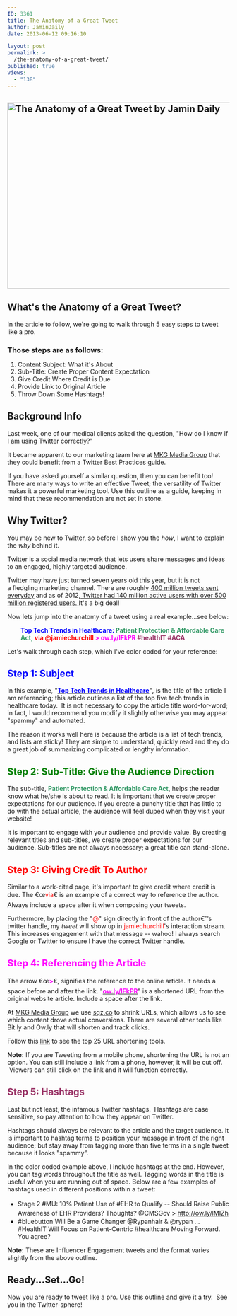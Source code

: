 ```yaml
---
ID: 3361
title: The Anatomy of a Great Tweet
author: JaminDaily
date: 2013-06-12 09:16:10

layout: post
permalink: >
  /the-anatomy-of-a-great-tweet/
published: true
views:
  - "138"
---
```

<h2 style="text-align: left;" align="center"><a href="http://mkgmediagroup.com/wp-content/uploads/2013/06/The-anatomy-of-Twitter-l.jpg"><img class="aligncenter size-full wp-image-3429" alt="The Anatomy of a Great Tweet by Jamin Daily" src="http://mkgmediagroup.com/wp-content/uploads/2013/06/The-anatomy-of-Twitter-l.jpg" width="552" height="421" /></a></h2>
<h2 style="text-align: left;" align="center">What's the Anatomy of a Great Tweet?</h2>
In the article to follow, we're going to walk through 5 easy steps to tweet like a pro.
<h3>Those steps are as follows:</h3>
<ol>
	<li style="line-height: 14px;">Content Subject: What it's About</li>
	<li>Sub-Title: Create Proper Content Expectation</li>
	<li>Give Credit Where Credit is Due</li>
	<li>Provide Link to Original Article</li>
	<li>Throw Down Some Hashtags!</li>
</ol>
<h2>Background Info</h2>
<p style="text-align: left;" align="center">Last week, one of our medical clients asked the question, "How do I know if I am using Twitter correctly?"</p>
<p style="text-align: left;" align="center">It became apparent to our marketing team here at <a href="http://mkgmediagroup.com/" target="_blank">MKG Media Group</a> that they could benefit from a Twitter Best Practices guide.</p>
<p style="text-align: left;" align="center">If you have asked yourself a similar question, then you can benefit too! There are many ways to write an effective Tweet; the versatility of Twitter makes it a powerful marketing tool. Use this outline as a guide, keeping in mind that these recommendation are not set in stone.</p>

<h2>Why Twitter?</h2>
You may be new to Twitter, so before I show you the <em>how</em>, I want to explain the <em>why</em> behind it.

Twitter is a social media network that lets users share messages and ideas to an engaged, highly targeted audience.

Twitter may have just turned seven years old this year, but it is not a fledgling marketing channel. There are roughly <a href="http://articles.washingtonpost.com/2013-03-21/business/37889387_1_tweets-jack-dorsey-twitter" target="_blank">400 million tweets sent everyday</a> and as of 2012,<a href="http://www.mediabistro.com/alltwitter/twitter-active-total-users_b17655" target="_blank"> Twitter had 140 million active users with over 500 million registered users. </a>It's a big deal!

Now lets jump into the anatomy of a tweet using a real example...see below:
<p style="padding-left: 30px;"><strong><span style="color: #0000ff;">Top Tech Trends in Healthcare:</span> <span style="color: #339966;">Patient Protection &amp; Affordable Care Act,<span style="color: #ff0000;"> </span></span><span style="color: #ff0000;">via @jamiechurchill</span> <span style="color: #ff00ff;">&gt; ow.ly/lFkPR</span> <span style="color: #993366;">#healthIT #ACA</span></strong></p>
Let's walk through each step, which I've color coded for your reference:
<h2 style="color: #0000ff;">Step 1: Subject</h2>
In this example, "<span style="color: #0000ff;"><b><a href="http://blogs.perficient.com/healthcare/blog/2013/05/30/top-technology-trends-in-healthcare-may-2013/" target="_blank"><span style="color: #0000ff;">Top Tech Trends in Healthcare</span></a></b></span>"<b>,</b> is the title of the article I am referencing; this article outlines a list of the top five tech trends in healthcare today.  It is not necessary to copy the article title word-for-word; in fact, I would recommend you modify it slightly otherwise you may appear "spammy" and automated.

The reason it works well here is because the article is a list of tech trends, and lists are sticky! They are simple to understand, quickly read and they do a great job of summarizing complicated or lengthy information.
<h2 style="color: #008000;">Step 2: Sub-Title: Give the Audience Direction</h2>
The sub-title, <span style="color: #339966;"><strong>Patient Protection &amp; Affordable Care Act</strong></span>, helps the reader know what he/she is about to read. It is important that we create proper expectations for our audience. If you create a punchy title that has little to do with the actual article, the audience will feel duped when they visit your website!

It is important to engage with your audience and provide value. By creating relevant titles and sub-titles, we create proper expectations for our audience. Sub-titles are not always necessary; a great title can stand-alone.
<h2 style="color: #ff0000;">Step 3: Giving Credit To Author</h2>
Similar to a work-cited page, it's important to give credit where credit is due. The €œ<span style="color: #ff0000;">via</span>€ is an example of a correct way to reference the author. Always include a space after it when composing your tweets.

Furthermore, by placing the "<span style="color: #ff0000;">@</span>" sign directly in front of the author€™s twitter handle, my <i>tweet</i> will show up in <span style="color: #ff0000;">jamiechurchill</span>'s interaction stream. This increases engagement with that message -- wahoo! I always search Google or Twitter to ensure I have the correct Twitter handle.
<h2 style="color: #ff00ff;">Step 4: Referencing the Article</h2>
The arrow €œ<span style="color: #ff00ff;"><b>&gt;</b></span>€, signifies the reference to the online article. It needs a space before and after the link. "<span style="color: #ff00ff;"><a href="http://blogs.perficient.com/healthcare/blog/2013/05/30/top-technology-trends-in-healthcare-may-2013/" target="_blank"><span style="color: #ff00ff;"><b>ow.ly/lFkPR</b></span></a></span>" is a shortened URL from the original website article. Include a space after the link.

At <a href="http://mkgmediagroup.com/" target="_blank">MKG Media Group</a> we use <a title="Squeeze" href="http://squeezecmm.com/default.aspx">sqz.co</a> to shrink URLs, which allows us to see which content drove actual conversions. There are several other tools like Bit.ly and Ow.ly that will shorten and track clicks.

Follow this <a href="http://www.cssrex.com/tips-tricks/top-25-url-shortener-tools-websites/" target="_blank">link</a> to see the top 25 URL shortening tools.

<strong>Note:</strong> If you are Tweeting from a mobile phone, shortening the URL is not an option. You can still include a link from a phone, however, it will be cut off.  Viewers can still click on the link and it will function correctly. <a href="http://www.cssrex.com/tips-tricks/top-25-url-shortener-tools-websites/">
</a>
<h2 style="color: #993366;">Step 5: Hashtags</h2>
Last but not least, the infamous Twitter hashtags.  Hashtags are case sensitive, so pay attention to how they appear on Twitter.

Hashtags should always be relevant to the article and the target audience. It is important to hashtag terms to position your message in front of the right audience; but stay away from tagging more than five terms in a single tweet because it looks "spammy".

In the color coded example above, I include hashtags at the end. However, you can tag words throughout the title as well. Tagging words in the title is useful when you are running out of space. Below are a few examples of hashtags used in different positions within a tweet<i><strong>:</strong></i>
<ul>
	<li style="line-height: 1.5em;">Stage 2 #MU: 10% Patient Use of #EHR to Qualify -- Should Raise Public Awareness of EHR Providers? Thoughts? @CMSGov &gt; <a style="line-height: 1.5em;" href="http://ow.ly/lMIZh">http://ow.ly/lMIZh</a></li>
	<li>#bluebutton Will Be a Game Changer @Rypanhair &amp; @rypan ... #HealthIT Will Focus on Patient-Centric #healthcare Moving Forward. You agree?</li>
</ul>
<strong>Note:</strong> These are Influencer Engagement tweets and the format varies slightly from the above outline.
<h2>Ready...Set...Go!</h2>
Now you are ready to tweet like a pro. Use this outline and give it a try.  See you in the Twitter-sphere!